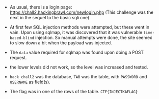 * As usual, there is a login page: https://chall2.hackingbrawl.com/newlogin.php (This challenge was the next in the sequel to the basic sqli one)

* At first few SQL injection methods were attempted, but these went in vain. Upon using sqlmap, it was discovered that it was vulnerable `time-based-blind` injection. So manual attempts were done, the site seemed to slow down a bit when the payload was injected. 
* The `data` value required for sqlmap was found upon doing a POST request.
* the lower levels did not work, so the level was increased and tested.
* `hack_chall2` was the database, `TAB` was the table, with `PASSWORD` and `USERNAME` as field(s).
* The flag was in one of the rows of the table. `CTF{INJECTKAFLAG}`

